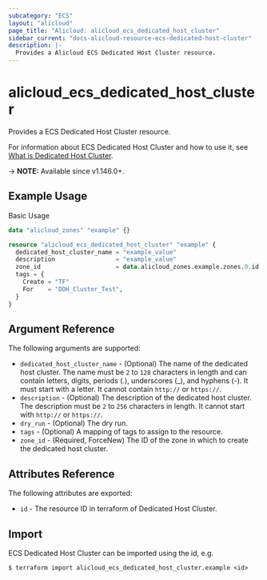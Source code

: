```yaml
---
subcategory: "ECS"
layout: "alicloud"
page_title: "Alicloud: alicloud_ecs_dedicated_host_cluster"
sidebar_current: "docs-alicloud-resource-ecs-dedicated-host-cluster"
description: |-
  Provides a Alicloud ECS Dedicated Host Cluster resource.
---
```


# alicloud_ecs_dedicated_host_cluster

Provides a ECS Dedicated Host Cluster resource.

For information about ECS Dedicated Host Cluster and how to use it, see [What is Dedicated Host Cluster](https://www.alibabacloud.com/help/en/doc-detail/184667.html).

-> **NOTE:** Available since v1.146.0+.

## Example Usage

Basic Usage

```terraform
data "alicloud_zones" "example" {}

resource "alicloud_ecs_dedicated_host_cluster" "example" {
  dedicated_host_cluster_name = "example_value"
  description                 = "example_value"
  zone_id                     = data.alicloud_zones.example.zones.0.id
  tags = {
    Create = "TF"
    For    = "DDH_Cluster_Test",
  }
}
```

## Argument Reference

The following arguments are supported:

* `dedicated_host_cluster_name` - (Optional) The name of the dedicated host cluster. The name must be `2` to `128` characters in length and can contain letters, digits, periods (.), underscores (_), and hyphens (-). It must start with a letter. It cannot contain `http://` or `https://`.
* `description` - (Optional) The description of the dedicated host cluster. The description must be `2` to `256` characters in length. It cannot start with `http://` or `https://`.
* `dry_run` - (Optional) The dry run.
* `tags` - (Optional) A mapping of tags to assign to the resource.
* `zone_id` - (Required, ForceNew) The ID of the zone in which to create the dedicated host cluster.

## Attributes Reference

The following attributes are exported:

* `id` - The resource ID in terraform of Dedicated Host Cluster.

## Import

ECS Dedicated Host Cluster can be imported using the id, e.g.

```shell
$ terraform import alicloud_ecs_dedicated_host_cluster.example <id>
```